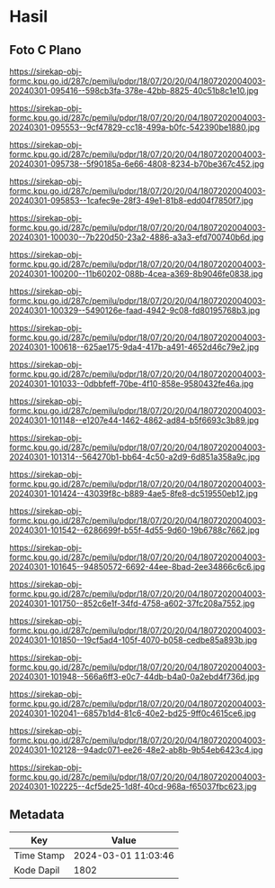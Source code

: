 # Hasil

## Foto C Plano

https://sirekap-obj-formc.kpu.go.id/287c/pemilu/pdpr/18/07/20/20/04/1807202004003-20240301-095416--598cb3fa-378e-42bb-8825-40c51b8c1e10.jpg

https://sirekap-obj-formc.kpu.go.id/287c/pemilu/pdpr/18/07/20/20/04/1807202004003-20240301-095553--9cf47829-cc18-499a-b0fc-542390be1880.jpg

https://sirekap-obj-formc.kpu.go.id/287c/pemilu/pdpr/18/07/20/20/04/1807202004003-20240301-095738--5f90185a-6e66-4808-8234-b70be367c452.jpg

https://sirekap-obj-formc.kpu.go.id/287c/pemilu/pdpr/18/07/20/20/04/1807202004003-20240301-095853--1cafec9e-28f3-49e1-81b8-edd04f7850f7.jpg

https://sirekap-obj-formc.kpu.go.id/287c/pemilu/pdpr/18/07/20/20/04/1807202004003-20240301-100030--7b220d50-23a2-4886-a3a3-efd700740b6d.jpg

https://sirekap-obj-formc.kpu.go.id/287c/pemilu/pdpr/18/07/20/20/04/1807202004003-20240301-100200--11b60202-088b-4cea-a369-8b9046fe0838.jpg

https://sirekap-obj-formc.kpu.go.id/287c/pemilu/pdpr/18/07/20/20/04/1807202004003-20240301-100329--5490126e-faad-4942-9c08-fd80195768b3.jpg

https://sirekap-obj-formc.kpu.go.id/287c/pemilu/pdpr/18/07/20/20/04/1807202004003-20240301-100618--625ae175-9da4-417b-a491-4652d46c79e2.jpg

https://sirekap-obj-formc.kpu.go.id/287c/pemilu/pdpr/18/07/20/20/04/1807202004003-20240301-101033--0dbbfeff-70be-4f10-858e-9580432fe46a.jpg

https://sirekap-obj-formc.kpu.go.id/287c/pemilu/pdpr/18/07/20/20/04/1807202004003-20240301-101148--e1207e44-1462-4862-ad84-b5f6693c3b89.jpg

https://sirekap-obj-formc.kpu.go.id/287c/pemilu/pdpr/18/07/20/20/04/1807202004003-20240301-101314--564270b1-bb64-4c50-a2d9-6d851a358a9c.jpg

https://sirekap-obj-formc.kpu.go.id/287c/pemilu/pdpr/18/07/20/20/04/1807202004003-20240301-101424--43039f8c-b889-4ae5-8fe8-dc519550eb12.jpg

https://sirekap-obj-formc.kpu.go.id/287c/pemilu/pdpr/18/07/20/20/04/1807202004003-20240301-101542--6286699f-b55f-4d55-9d60-19b6788c7662.jpg

https://sirekap-obj-formc.kpu.go.id/287c/pemilu/pdpr/18/07/20/20/04/1807202004003-20240301-101645--94850572-6692-44ee-8bad-2ee34866c6c6.jpg

https://sirekap-obj-formc.kpu.go.id/287c/pemilu/pdpr/18/07/20/20/04/1807202004003-20240301-101750--852c6e1f-34fd-4758-a602-37fc208a7552.jpg

https://sirekap-obj-formc.kpu.go.id/287c/pemilu/pdpr/18/07/20/20/04/1807202004003-20240301-101850--19cf5ad4-105f-4070-b058-cedbe85a893b.jpg

https://sirekap-obj-formc.kpu.go.id/287c/pemilu/pdpr/18/07/20/20/04/1807202004003-20240301-101948--566a6ff3-e0c7-44db-b4a0-0a2ebd4f736d.jpg

https://sirekap-obj-formc.kpu.go.id/287c/pemilu/pdpr/18/07/20/20/04/1807202004003-20240301-102041--6857b1d4-81c6-40e2-bd25-9ff0c4615ce6.jpg

https://sirekap-obj-formc.kpu.go.id/287c/pemilu/pdpr/18/07/20/20/04/1807202004003-20240301-102128--94adc071-ee26-48e2-ab8b-9b54eb6423c4.jpg

https://sirekap-obj-formc.kpu.go.id/287c/pemilu/pdpr/18/07/20/20/04/1807202004003-20240301-102225--4cf5de25-1d8f-40cd-968a-f65037fbc623.jpg


## Metadata

| Key        | Value               |
| ---------- | ------------------- |
| Time Stamp | 2024-03-01 11:03:46 |
| Kode Dapil | 1802                |



